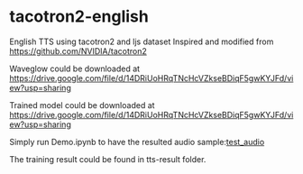 # tacotron2-english
English TTS using tacotron2 and ljs dataset
Inspired and modified from https://github.com/NVIDIA/tacotron2 

Waveglow could be downloaded at
https://drive.google.com/file/d/14DRiUoHRqTNcHcVZkseBDiqF5gwKYJFd/view?usp=sharing

Trained model could be downloaded at
https://drive.google.com/file/d/14DRiUoHRqTNcHcVZkseBDiqF5gwKYJFd/view?usp=sharing

Simply run Demo.ipynb to have the resulted audio sample:[test_audio](https://drive.google.com/file/d/1R019zdxgqQd8oigcnY7MQJ9iVPcuIv7A/view?usp=sharing)

The training result could be found in tts-result folder.
